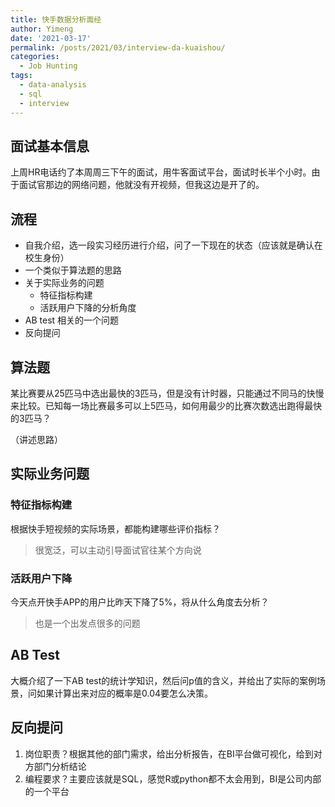 ```yaml
---
title: 快手数据分析面经
author: Yimeng
date: '2021-03-17'
permalink: /posts/2021/03/interview-da-kuaishou/
categories:
  - Job Hunting
tags:
  - data-analysis
  - sql
  - interview
---
```


## 面试基本信息

上周HR电话约了本周周三下午的面试，用牛客面试平台，面试时长半个小时。由于面试官那边的网络问题，他就没有开视频，但我这边是开了的。

## 流程

- 自我介绍，选一段实习经历进行介绍，问了一下现在的状态（应该就是确认在校生身份）
- 一个类似于算法题的思路
- 关于实际业务的问题
  - 特征指标构建
  - 活跃用户下降的分析角度
- AB test 相关的一个问题
- 反向提问

## 算法题

某比赛要从25匹马中选出最快的3匹马，但是没有计时器，只能通过不同马的快慢来比较。已知每一场比赛最多可以上5匹马，如何用最少的比赛次数选出跑得最快的3匹马？

（讲述思路）

## 实际业务问题

### 特征指标构建

根据快手短视频的实际场景，都能构建哪些评价指标？

> 很宽泛，可以主动引导面试官往某个方向说

### 活跃用户下降

今天点开快手APP的用户比昨天下降了5%，将从什么角度去分析？

> 也是一个出发点很多的问题

## AB Test

大概介绍了一下AB test的统计学知识，然后问p值的含义，并给出了实际的案例场景，问如果计算出来对应的概率是0.04要怎么决策。

## 反向提问

1. 岗位职责？根据其他的部门需求，给出分析报告，在BI平台做可视化，给到对方部门分析结论
2. 编程要求？主要应该就是SQL，感觉R或python都不太会用到，BI是公司内部的一个平台
